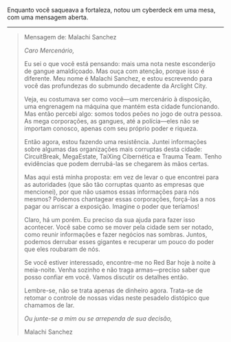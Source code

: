 Enquanto você saqueava a fortaleza, notou um cyberdeck em uma mesa, com uma mensagem aberta.

---

> Mensagem de: Malachi Sanchez
>
> _Caro Mercenário,_
>
> Eu sei o que você está pensando: mais uma nota neste esconderijo de gangue amaldiçoado. Mas ouça com atenção, porque isso é diferente. Meu nome é Malachi Sanchez, e estou escrevendo para você das profundezas do submundo decadente da Arclight City.
>
> Veja, eu costumava ser como você—um mercenário à disposição, uma engrenagem na máquina que mantém esta cidade funcionando. Mas então percebi algo: somos todos peões no jogo de outra pessoa. As mega corporações, as gangues, até a polícia—eles não se importam conosco, apenas com seu próprio poder e riqueza.
>
> Então agora, estou fazendo uma resistência. Juntei informações sobre algumas das organizações mais corruptas desta cidade: CircuitBreak, MegaEstate, TaiXing Cibernética e Trauma Team. Tenho evidências que podem derrubá-las se chegarem às mãos certas.
>
> Mas aqui está minha proposta: em vez de levar o que encontrei para as autoridades (que são tão corruptas quanto as empresas que mencionei), por que não usamos essas informações para nós mesmos? Podemos chantagear essas corporações, forçá-las a nos pagar ou arriscar a exposição. Imagine o poder que teríamos!
>
> Claro, há um porém. Eu preciso da sua ajuda para fazer isso acontecer. Você sabe como se mover pela cidade sem ser notado, como reunir informações e fazer negócios nas sombras. Juntos, podemos derrubar esses gigantes e recuperar um pouco do poder que eles roubaram de nós.
>
> Se você estiver interessado, encontre-me no Red Bar hoje à noite à meia-noite. Venha sozinho e não traga armas—preciso saber que posso confiar em você. Vamos discutir os detalhes então.
>
> Lembre-se, não se trata apenas de dinheiro agora. Trata-se de retomar o controle de nossas vidas neste pesadelo distópico que chamamos de lar.
>
> _Ou junte-se a mim ou se arrependa de sua decisão,_
>
> Malachi Sanchez
